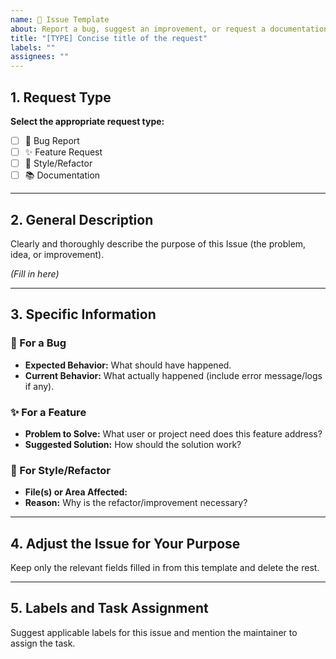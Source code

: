```yaml
---
name: 📝 Issue Template
about: Report a bug, suggest an improvement, or request a documentation update.
title: "[TYPE] Concise title of the request"
labels: ""
assignees: ""
---
```


## 1. Request Type

**Select the appropriate request type:**

- [ ] 🐞 Bug Report
- [ ] ✨ Feature Request
- [ ] 🎨 Style/Refactor
- [ ] 📚 Documentation

---

## 2. General Description

Clearly and thoroughly describe the purpose of this Issue (the problem, idea, or improvement).

*(Fill in here)*

---

## 3. Specific Information

### 🐞 For a Bug

* **Expected Behavior:** What should have happened.
* **Current Behavior:** What actually happened (include error message/logs if any).

### ✨ For a Feature

* **Problem to Solve:** What user or project need does this feature address?
* **Suggested Solution:** How should the solution work?

### 🎨 For Style/Refactor

* **File(s) or Area Affected:**
* **Reason:** Why is the refactor/improvement necessary?

---

## 4. Adjust the Issue for Your Purpose

Keep only the relevant fields filled in from this template and delete the rest.

---

## 5. Labels and Task Assignment

Suggest applicable labels for this issue and mention the maintainer to assign the task.
